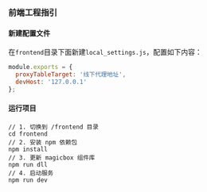 ### 前端工程指引

#### 新建配置文件

在`frontend`目录下面新建`local_settings.js`，配置如下内容：

```javascript
module.exports = {
  proxyTableTarget: '线下代理地址',
  devHost: '127.0.0.1'
};
```

#### 运行项目

```shell
// 1. 切换到 /frontend 目录
cd frontend
// 2. 安装 npm 依赖包
npm install
// 3. 更新 magicbox 组件库
npm run dll
// 4. 启动服务
npm run dev 
```